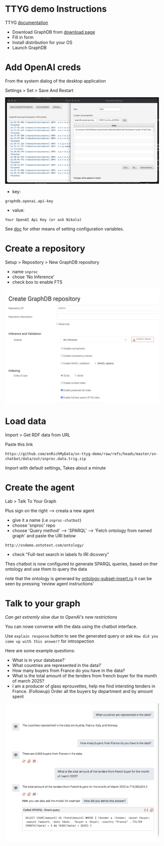 # TTYG demo Instructions
TTYG [documentation](https://graphdb.ontotext.com/documentation/11.0/talk-to-graph.html)

* Download GraphDB from [download page](https://www.ontotext.com/products/graphdb/#try-graphdb)
* Fill in form 
* Install distribution for your OS
* Launch GraphDB

# Add OpenAI creds
From the system dialog of the desktop application 

Settings > Set > Save And Restart

![](img/config-api-key.png)

* key: 
```
graphdb.openai.api-key
```
* value: 
```
Your OpenAI Api Key (or ask Nikola) 
```

See [doc](https://graphdb.ontotext.com/documentation/11.0/directories-and-config-properties.html#configuration) for other means of setting configuration variables.  


# Create a repository 

Setup > Repository > New GraphDB repository 
- name `snproc`
- chose 'No Inference'
- check box to enable FTS 

![](img/repo-create.png)

# Load data 

Import > Get RDF data from URL 

Paste this link 
```
https://github.com/enRichMyData/sn-ttyg-demo/raw/refs/heads/master/sn-chatbot/data/out/snproc.data.trig.zip
``` 

Import with default settings,
Takes about a minute

# Create the agent


Lab > Talk To Your Graph



Plus sign on the right --> creata a new agent 

* give it a name (i.e `snproc-chatbot`)
* choose 'snproc' repo
* choose 'Query method' --> 'SPARQL' --> 'Fetch ontology from named graph' and paste  the URI below

```
http://sndemo.ontotext.com/ontology/
```

* check "Full-text search in labels fo IRI dicovery"

Thes chatbot is now configured to generate SPARQL queries,
based on ther ontology and use them to query the data 

note that the ontology is generaed by [ontology-subset-insert.ru](data/model/ontology-subset-insert.ru)
it can be seen by pressing 'review agent instructions'

# Talk to your graph 

*Can get extremly slow due to OpenAI's new restrictions*

You can nowe converse with the data using the chatbot interface.

Use `explain response` button to see the generated query or ask `How did you come up with this answer?` for introspection

Here are some example questions: 

* What is in your database?`
* What countries are represented in the data?`
* How many buyers from France do you have in the data?
* What is the total amount of the tenders from french buyer for the month of march 2025?
* I am a producer of glass eprouvettes, help me find intersting tenders in France. 
  (Followup) Order all the buyers by department and by amount spent 


![](img/ttyg.png)